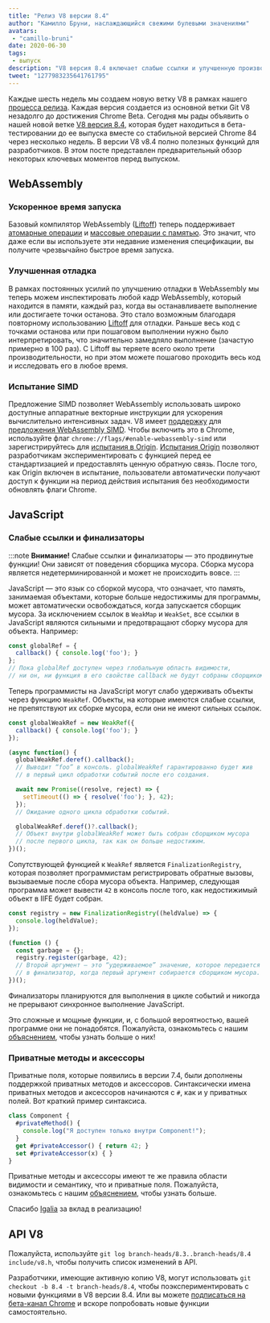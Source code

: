 ```yaml
---
title: "Релиз V8 версии 8.4"
author: "Камилло Бруни, наслаждающийся свежими булевыми значениями"
avatars:
 - "camillo-bruni"
date: 2020-06-30
tags:
 - выпуск
description: "V8 версия 8.4 включает слабые ссылки и улучшенную производительность WebAssembly."
tweet: "1277983235641761795"
---
```

Каждые шесть недель мы создаем новую ветку V8 в рамках нашего [процесса релиза](https://v8.dev/docs/release-process). Каждая версия создается из основной ветки Git V8 незадолго до достижения Chrome Beta. Сегодня мы рады объявить о нашей новой ветке [V8 версия 8.4](https://chromium.googlesource.com/v8/v8.git/+log/branch-heads/8.4), которая будет находиться в бета-тестировании до ее выпуска вместе со стабильной версией Chrome 84 через несколько недель. В версии V8 v8.4 полно полезных функций для разработчиков. В этом посте представлен предварительный обзор некоторых ключевых моментов перед выпуском.

<!--truncate-->
## WebAssembly

### Ускоренное время запуска

Базовый компилятор WebAssembly ([Liftoff](https://v8.dev/blog/liftoff)) теперь поддерживает [атомарные операции](https://github.com/WebAssembly/threads) и [массовые операции с памятью](https://github.com/WebAssembly/bulk-memory-operations). Это значит, что даже если вы используете эти недавние изменения спецификации, вы получите чрезвычайно быстрое время запуска.

### Улучшенная отладка

В рамках постоянных усилий по улучшению отладки в WebAssembly мы теперь можем инспектировать любой кадр WebAssembly, который находится в памяти, каждый раз, когда вы останавливаете выполнение или достигаете точки останова.
Это стало возможным благодаря повторному использованию [Liftoff](https://v8.dev/blog/liftoff) для отладки. Раньше весь код с точками останова или при пошаговом выполнении нужно было интерпретировать, что значительно замедляло выполнение (зачастую примерно в 100 раз). С Liftoff вы теряете всего около трети производительности, но при этом можете пошагово проходить весь код и исследовать его в любое время.

### Испытание SIMD

Предложение SIMD позволяет WebAssembly использовать широко доступные аппаратные векторные инструкции для ускорения вычислительно интенсивных задач. V8 имеет [поддержку](https://v8.dev/features/simd) для [предложения WebAssembly SIMD](https://github.com/WebAssembly/simd). Чтобы включить это в Chrome, используйте флаг `chrome://flags/#enable-webassembly-simd` или зарегистрируйтесь для [испытания в Origin](https://developers.chrome.com/origintrials/#/view_trial/-4708513410415853567). [Испытания Origin](https://github.com/GoogleChrome/OriginTrials/blob/gh-pages/developer-guide.md) позволяют разработчикам экспериментировать с функцией перед ее стандартизацией и предоставлять ценную обратную связь. После того, как Origin включен в испытание, пользователи автоматически получают доступ к функции на период действия испытания без необходимости обновлять флаги Chrome.

## JavaScript

### Слабые ссылки и финализаторы

:::note
**Внимание!** Слабые ссылки и финализаторы — это продвинутые функции! Они зависят от поведения сборщика мусора. Сборка мусора является недетерминированной и может не происходить вовсе.
:::

JavaScript — это язык со сборкой мусора, что означает, что память, занимаемая объектами, которые больше недостижимы для программы, может автоматически освобождаться, когда запускается сборщик мусора. За исключением ссылок в `WeakMap` и `WeakSet`, все ссылки в JavaScript являются сильными и предотвращают сборку мусора для объекта. Например:

```js
const globalRef = {
  callback() { console.log('foo'); }
};
// Пока globalRef доступен через глобальную область видимости,
// ни он, ни функция в его свойстве callback не будут собраны сборщиком мусора.
```

Теперь программисты на JavaScript могут слабо удерживать объекты через функцию `WeakRef`. Объекты, на которые имеются слабые ссылки, не препятствуют их сборке мусора, если они не имеют сильных ссылок.

```js
const globalWeakRef = new WeakRef({
  callback() { console.log('foo'); }
});

(async function() {
  globalWeakRef.deref().callback();
  // Выводит “foo” в консоль. globalWeakRef гарантированно будет жив
  // в первый цикл обработки событий после его создания.

  await new Promise((resolve, reject) => {
    setTimeout(() => { resolve('foo'); }, 42);
  });
  // Ожидание одного цикла обработки событий.

  globalWeakRef.deref()?.callback();
  // Объект внутри globalWeakRef может быть собран сборщиком мусора
  // после первого цикла, так как он больше недостижим.
})();
```

Сопутствующей функцией к `WeakRef` является `FinalizationRegistry`, которая позволяет программистам регистрировать обратные вызовы, вызываемые после сбора мусора объекта. Например, следующая программа может вывести `42` в консоль после того, как недостижимый объект в IIFE будет собран.

```js
const registry = new FinalizationRegistry((heldValue) => {
  console.log(heldValue);
});

(function () {
  const garbage = {};
  registry.register(garbage, 42);
  // Второй аргумент — это “удерживаемое” значение, которое передается
  // в финализатор, когда первый аргумент собирается сборщиком мусора.
})();
```

Финализаторы планируются для выполнения в цикле событий и никогда не прерывают синхронное выполнение JavaScript.

Это сложные и мощные функции, и, с большой вероятностью, вашей программе они не понадобятся. Пожалуйста, ознакомьтесь с нашим [объяснением](https://v8.dev/features/weak-references), чтобы узнать больше о них!

### Приватные методы и аксессоры

Приватные поля, которые появились в версии 7.4, были дополнены поддержкой приватных методов и аксессоров. Синтаксически имена приватных методов и аксессоров начинаются с `#`, как и у приватных полей. Вот краткий пример синтаксиса.

```js
class Component {
  #privateMethod() {
    console.log("Я доступен только внутри Component!");
  }
  get #privateAccessor() { return 42; }
  set #privateAccessor(x) { }
}
```

Приватные методы и аксессоры имеют те же правила области видимости и семантику, что и приватные поля. Пожалуйста, ознакомьтесь с нашим [объяснением](https://v8.dev/features/class-fields), чтобы узнать больше.

Спасибо [Igalia](https://twitter.com/igalia) за вклад в реализацию!

## API V8

Пожалуйста, используйте `git log branch-heads/8.3..branch-heads/8.4 include/v8.h`, чтобы получить список изменений в API.

Разработчики, имеющие активную копию V8, могут использовать `git checkout -b 8.4 -t branch-heads/8.4`, чтобы поэкспериментировать с новыми функциями в V8 версии 8.4. Или вы можете [подписаться на бета-канал Chrome](https://www.google.com/chrome/browser/beta.html) и вскоре попробовать новые функции самостоятельно.
